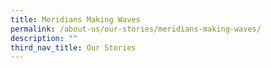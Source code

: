 ```yaml
---
title: Meridians Making Waves
permalink: /about-us/our-stories/meridians-making-waves/
description: ""
third_nav_title: Our Stories
---
```


